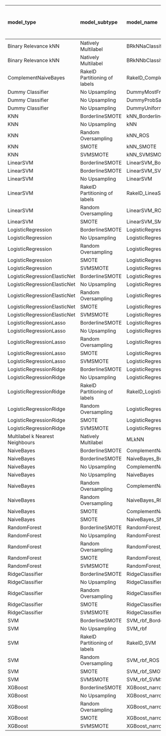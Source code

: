 | model_type                      | model_subtype                 | model_name                                   |   title | title and first paragraph   |   title and 5 sentences |   title and 10 sentences |   title and first sentence each paragraph |   raw text |
|:--------------------------------|:------------------------------|:---------------------------------------------|--------:|:----------------------------|------------------------:|-------------------------:|------------------------------------------:|-----------:|
| Binary Relevance kNN            | Natively Multilabel           | BRkNNaClassifier                             |   0.29  | 0.202                       |                   0.136 |                    0.188 |                                     0     |      0.132 |
| Binary Relevance kNN            | Natively Multilabel           | BRkNNbClassifier                             |   0.251 | 0.047                       |                   0.048 |                    0.06  |                                     0.047 |      0.044 |
| ComplementNaiveBayes            | RakelD Partitioning of labels | RakelD_ComplementNB                          |   0.334 | 0.488                       |                   0.409 |                    0.484 |                                     0.414 |      0.498 |
| Dummy Classifier                | No Upsampling                 | DummyMostFrequent                            |   0     | 0.000                       |                   0     |                    0     |                                     0     |      0     |
| Dummy Classifier                | No Upsampling                 | DummyProbSampling                            |   0.332 | 0.245                       |                   0.305 |                    0.267 |                                     0.357 |      0.322 |
| Dummy Classifier                | No Upsampling                 | DummyUniformSampling                         |   0.317 | 0.300                       |                   0.281 |                    0.3   |                                     0.308 |      0.292 |
| KNN                             | BorderlineSMOTE               | kNN_BorderlineSMOTE                          |   0.294 | 0.296                       |                   0.276 |                    0.285 |                                     0.317 |      0.297 |
| KNN                             | No Upsampling                 | kNN                                          |   0.313 | 0.221                       |                   0.216 |                    0.282 |                                     0.152 |      0.323 |
| KNN                             | Random Oversampling           | kNN_ROS                                      |   0.368 | 0.378                       |                   0.276 |                    0.283 |                                     0.202 |      0.325 |
| KNN                             | SMOTE                         | kNN_SMOTE                                    |   0.292 | 0.300                       |                   0.297 |                    0.295 |                                     0.321 |      0.295 |
| KNN                             | SVMSMOTE                      | kNN_SVMSMOTE                                 |   0.295 | 0                           |                   0     |                    0     |                                     0     |      0.297 |
| LinearSVM                       | BorderlineSMOTE               | LinearSVM_BorderlineSMOTE                    |   0.335 | 0.400                       |                   0.43  |                    0.383 |                                     0.425 |      0.396 |
| LinearSVM                       | BorderlineSMOTE               | LinearSVM_SVMSMOTE                           |   0.335 | 0                           |                   0     |                    0     |                                     0     |      0.396 |
| LinearSVM                       | No Upsampling                 | LinearSVM                                    |   0.335 | 0.400                       |                   0.43  |                    0.383 |                                     0.425 |      0.396 |
| LinearSVM                       | RakelD Partitioning of labels | RakelD_LineaSVM                              |   0.351 | 0.336                       |                   0.41  |                    0.363 |                                     0.33  |      0.422 |
| LinearSVM                       | Random Oversampling           | LinearSVM_ROS                                |   0.335 | 0.400                       |                   0.43  |                    0.383 |                                     0.425 |      0.396 |
| LinearSVM                       | SMOTE                         | LinearSVM_SMOTE                              |   0.335 | 0.400                       |                   0.43  |                    0.383 |                                     0.425 |      0.396 |
| LogisticRegression              | BorderlineSMOTE               | LogisticRegression_BorderlineSMOTE           |   0.341 | 0.394                       |                   0.401 |                    0.394 |                                     0.414 |      0.448 |
| LogisticRegression              | No Upsampling                 | LogisticRegression                           |   0.338 | 0.405                       |                   0.465 |                    0.419 |                                     0.397 |      0.405 |
| LogisticRegression              | Random Oversampling           | LogisticRegression_ROS                       |   0.353 | 0.390                       |                   0.424 |                    0.406 |                                     0.405 |      0.402 |
| LogisticRegression              | SMOTE                         | LogisticRegression_SMOTE                     |   0.354 | 0.417                       |                   0.401 |                    0.387 |                                     0.425 |      0.407 |
| LogisticRegression              | SVMSMOTE                      | LogisticRegression_SVMSMOTE                  |   0.364 | 0.442                       |                   0.394 |                    0.378 |                                     0.383 |      0.407 |
| LogisticRegressionElasticNet    | BorderlineSMOTE               | LogisticRegressionElasticNet_BorderlineSMOTE |   0.366 | 0.475                       |                   0.445 |                    0.57  |                                     0.473 |      0.468 |
| LogisticRegressionElasticNet    | No Upsampling                 | LogisticRegressionElasticNet                 |   0.358 | 0.529                       |                   0.431 |                    0.556 |                                     0.438 |      0.405 |
| LogisticRegressionElasticNet    | Random Oversampling           | LogisticRegressionElasticNet_ROS             |   0.366 | 0.563                       |                   0.435 |                    0.548 |                                     0.462 |      0.482 |
| LogisticRegressionElasticNet    | SMOTE                         | LogisticRegressionElasticNet_SMOTE           |   0.366 | 0.487                       |                   0.41  |                    0.588 |                                     0.465 |      0.48  |
| LogisticRegressionElasticNet    | SVMSMOTE                      | LogisticRegressionElasticNet_SVMSMOTE        |   0.358 | 0.569                       |                   0.443 |                    0.545 |                                     0.498 |      0.493 |
| LogisticRegressionLasso         | BorderlineSMOTE               | LogisticRegressionLasso_BorderlineSMOTE      |   0.456 | 0.536                       |                   0.443 |                    0.461 |                                     0.422 |      0.461 |
| LogisticRegressionLasso         | No Upsampling                 | LogisticRegressionLasso                      |   0.454 | **0.615**                   |                   0.416 |                    0.378 |                                     0.424 |      0.455 |
| LogisticRegressionLasso         | Random Oversampling           | LogisticRegressionLasso_ROS                  |   0.458 | 0.583                       |                   0.534 |                    0.423 |                                     0.439 |      0.468 |
| LogisticRegressionLasso         | SMOTE                         | LogisticRegressionLasso_SMOTE                |   0.453 | 0.607                       |                   0.447 |                    0.417 |                                     0.427 |      0.456 |
| LogisticRegressionLasso         | SVMSMOTE                      | LogisticRegressionLasso_SVMSMOTE             |   0.442 | 0.514                       |                   0.523 |                    0.437 |                                     0.443 |      0.451 |
| LogisticRegressionRidge         | BorderlineSMOTE               | LogisticRegressionRidge_BorderlineSMOTE      |   0.364 | 0.398                       |                   0.431 |                    0.383 |                                     0.378 |      0.488 |
| LogisticRegressionRidge         | No Upsampling                 | LogisticRegressionRidge                      |   0.379 | 0.407                       |                   0.44  |                    0.416 |                                     0.4   |      0.391 |
| LogisticRegressionRidge         | RakelD Partitioning of labels | RakelD_LogisticRegression                    |   0.35  | 0.387                       |                   0.442 |                    0.353 |                                     0.476 |      0.425 |
| LogisticRegressionRidge         | Random Oversampling           | LogisticRegressionRidge_ROS                  |   0.384 | 0.463                       |                   0.41  |                    0.499 |                                     0.407 |      0.485 |
| LogisticRegressionRidge         | SMOTE                         | LogisticRegressionRidge_SMOTE                |   0.379 | 0.402                       |                   0.408 |                    0.459 |                                     0.42  |      0.477 |
| LogisticRegressionRidge         | SVMSMOTE                      | LogisticRegressionRidge_SVMSMOTE             |   0.342 | 0.396                       |                   0.417 |                    0.41  |                                     0.343 |      0.375 |
| Multilabel k Nearest Neighbours | Natively Multilabel           | MLkNN                                        |   0.392 | 0.320                       |                   0.339 |                    0.358 |                                     0.19  |      0.275 |
| NaiveBayes                      | BorderlineSMOTE               | ComplementNaiveBayes_BorderlineSMOTE         |   0.388 | 0.404                       |                   0.41  |                    0.448 |                                     0.41  |      0.527 |
| NaiveBayes                      | BorderlineSMOTE               | NaiveBayes_BorderlineSMOTE                   |   0.412 | 0.398                       |                   0.429 |                    0.456 |                                     0.45  |      0.501 |
| NaiveBayes                      | No Upsampling                 | ComplementNaiveBayes                         |   0.334 | 0.423                       |                   0.469 |                    0.41  |                                     0.4   |      0.538 |
| NaiveBayes                      | No Upsampling                 | NaiveBayes                                   |   0.262 | 0.316                       |                   0.296 |                    0.36  |                                     0.353 |      0.377 |
| NaiveBayes                      | Random Oversampling           | ComplementNaiveBayes_ROS                     |   0.403 | 0.389                       |                   0.423 |                    0.431 |                                     0.411 |      0.502 |
| NaiveBayes                      | Random Oversampling           | NaiveBayes_ROS                               |   0.396 | 0.389                       |                   0.404 |                    0.432 |                                     0.403 |      0.519 |
| NaiveBayes                      | SMOTE                         | ComplementNaiveBayes_SMOTE                   |   0.401 | 0.394                       |                   0.407 |                    0.468 |                                     0.396 |      0.531 |
| NaiveBayes                      | SMOTE                         | NaiveBayes_SMOTE                             |   0.379 | 0.400                       |                   0.433 |                    0.416 |                                     0.417 |      0.505 |
| RandomForest                    | BorderlineSMOTE               | RandomForest_BorderlineSMOTE                 |   0.511 | 0.433                       |                   0.372 |                    0.373 |                                     0.408 |      0.423 |
| RandomForest                    | No Upsampling                 | RandomForest                                 |   0.49  | 0.332                       |                   0.38  |                    0.504 |                                     0.398 |      0.387 |
| RandomForest                    | Random Oversampling           | RandomForest_ROS                             |   0.446 | 0.399                       |                   0.467 |                    0.43  |                                     0.412 |      0.405 |
| RandomForest                    | SMOTE                         | RandomForest_SMOTE                           |   0.496 | 0.361                       |                   0.385 |                    0.401 |                                     0.438 |      0.404 |
| RandomForest                    | SVMSMOTE                      | RandomForest_SVMSMOTE                        |   0.469 | 0.348                       |                   0.392 |                    0.344 |                                     0.424 |      0.409 |
| RidgeClassifier                 | BorderlineSMOTE               | RidgeClassifier_BorderlineSMOTE              |   0.382 | 0.494                       |                   0.382 |                    0.466 |                                     0.403 |      0.487 |
| RidgeClassifier                 | No Upsampling                 | RidgeClassifier                              |   0.382 | 0.494                       |                   0.382 |                    0.466 |                                     0.403 |      0.487 |
| RidgeClassifier                 | Random Oversampling           | RidgeClassifier_ROS                          |   0.382 | 0.494                       |                   0.382 |                    0.466 |                                     0.403 |      0.487 |
| RidgeClassifier                 | SMOTE                         | RidgeClassifier_SMOTE                        |   0.382 | 0.494                       |                   0.382 |                    0.466 |                                     0.403 |      0.487 |
| RidgeClassifier                 | SVMSMOTE                      | RidgeClassifier_SVMSMOTE                     |   0.37  | 0.466                       |                   0.366 |                    0.382 |                                     0.336 |      0.482 |
| SVM                             | BorderlineSMOTE               | SVM_rbf_BorderlineSMOTE                      |   0.234 | 0.000                       |                   0     |                    0     |                                     0.111 |      0     |
| SVM                             | No Upsampling                 | SVM_rbf                                      |   0.058 | 0.000                       |                   0.111 |                    0     |                                     0.111 |      0     |
| SVM                             | RakelD Partitioning of labels | RakelD_SVM                                   |   0.183 | 0.020                       |                   0.158 |                    0.044 |                                     0     |      0     |
| SVM                             | Random Oversampling           | SVM_rbf_ROS                                  |   0.332 | 0.112                       |                   0.319 |                    0.07  |                                     0.063 |      0     |
| SVM                             | SMOTE                         | SVM_rbf_SMOTE                                |   0.257 | 0.000                       |                   0     |                    0     |                                     0.111 |      0     |
| SVM                             | SVMSMOTE                      | SVM_rbf_SVMSMOTE                             |   0.341 | 0.063                       |                   0.198 |                    0     |                                     0     |      0.087 |
| XGBoost                         | BorderlineSMOTE               | XGBoost_narrow_BorderlineSMOTE               |   0.336 | 0.417                       |                   0.337 |                    0.46  |                                     0.388 |      0.427 |
| XGBoost                         | No Upsampling                 | XGBoost_narrow                               |   0.351 | 0.396                       |                   0.403 |                    0.363 |                                     0.371 |      0.471 |
| XGBoost                         | Random Oversampling           | XGBoost_narrow_ROS                           |   0.339 | 0.356                       |                   0.417 |                    0.394 |                                     0.379 |      0.51  |
| XGBoost                         | SMOTE                         | XGBoost_narrow_SMOTE                         |   0.404 | 0.355                       |                   0.363 |                    0.386 |                                     0.353 |      0.502 |
| XGBoost                         | SVMSMOTE                      | XGBoost_narrow_SVMSMOTE                      |   0.343 | 0.375                       |                   0.362 |                    0.397 |                                     0.418 |      0.394 |